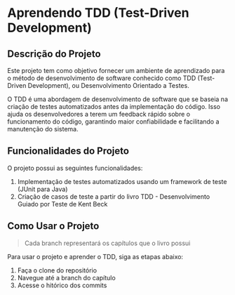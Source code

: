 # Aprendendo TDD (Test-Driven Development)

## Descrição do Projeto
Este projeto tem como objetivo fornecer um ambiente de aprendizado para o método de desenvolvimento de software conhecido como TDD (Test-Driven Development), ou Desenvolvimento Orientado a Testes.

O TDD é uma abordagem de desenvolvimento de software que se baseia na criação de testes automatizados antes da implementação do código. Isso ajuda os desenvolvedores a terem um feedback rápido sobre o funcionamento do código, garantindo maior confiabilidade e facilitando a manutenção do sistema.

## Funcionalidades do Projeto

O projeto possui as seguintes funcionalidades:

1. Implementação de testes automatizados usando um framework de teste (JUnit para Java)
2. Criação de casos de teste a partir do livro TDD - Desenvolvimento Guiado por Teste de Kent Beck

## Como Usar o Projeto
> Cada branch representará os capítulos que o livro possui

Para usar o projeto e aprender o TDD, siga as etapas abaixo:

1. Faça o clone do repositório
2. Navegue até a branch do capítulo
3. Acesse o hitórico dos commits
